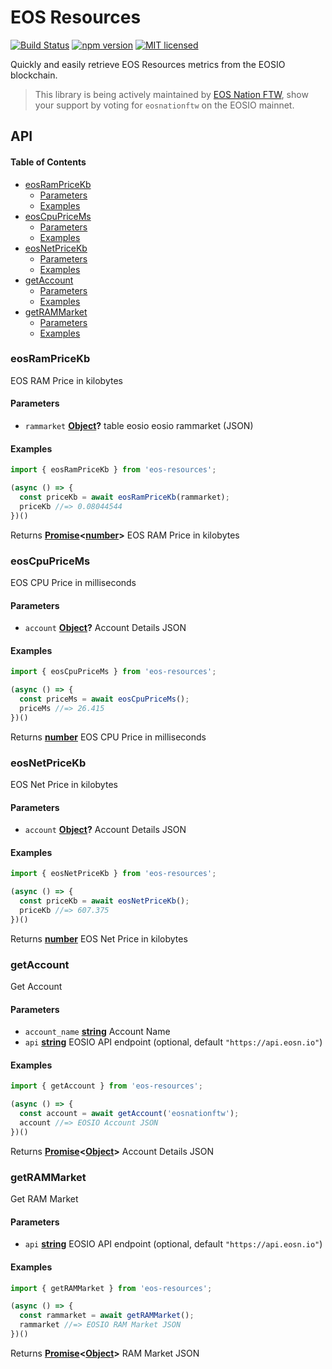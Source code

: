 # EOS Resources

[![Build Status](https://travis-ci.org/EOS-Nation/eos-resources.svg?branch=master)](https://travis-ci.org/EOS-Nation/eos-resources)
[![npm version](https://badge.fury.io/js/eos-resources.svg)](https://badge.fury.io/js/eos-resources)
[![MIT licensed](https://img.shields.io/badge/license-MIT-blue.svg)](https://raw.githubusercontent.com/EOS-Nation/eos-resources/master/LICENSE)

Quickly and easily retrieve EOS Resources metrics from the EOSIO blockchain.

> This library is being actively maintained by [EOS Nation FTW](https://eosnation.io), show your support by voting for `eosnationftw` on the EOSIO mainnet.

## API

<!-- Generated by documentation.js. Update this documentation by updating the source code. -->

#### Table of Contents

-   [eosRamPriceKb](#eosrampricekb)
    -   [Parameters](#parameters)
    -   [Examples](#examples)
-   [eosCpuPriceMs](#eoscpupricems)
    -   [Parameters](#parameters-1)
    -   [Examples](#examples-1)
-   [eosNetPriceKb](#eosnetpricekb)
    -   [Parameters](#parameters-2)
    -   [Examples](#examples-2)
-   [getAccount](#getaccount)
    -   [Parameters](#parameters-3)
    -   [Examples](#examples-3)
-   [getRAMMarket](#getrammarket)
    -   [Parameters](#parameters-4)
    -   [Examples](#examples-4)

### eosRamPriceKb

EOS RAM Price in kilobytes

#### Parameters

-   `rammarket` **[Object](https://developer.mozilla.org/docs/Web/JavaScript/Reference/Global_Objects/Object)?** table eosio eosio rammarket (JSON)

#### Examples

```javascript
import { eosRamPriceKb } from 'eos-resources';

(async () => {
  const priceKb = await eosRamPriceKb(rammarket);
  priceKb //=> 0.08044544
})()
```

Returns **[Promise](https://developer.mozilla.org/docs/Web/JavaScript/Reference/Global_Objects/Promise)&lt;[number](https://developer.mozilla.org/docs/Web/JavaScript/Reference/Global_Objects/Number)>** EOS RAM Price in kilobytes

### eosCpuPriceMs

EOS CPU Price in milliseconds

#### Parameters

-   `account` **[Object](https://developer.mozilla.org/docs/Web/JavaScript/Reference/Global_Objects/Object)?** Account Details JSON

#### Examples

```javascript
import { eosCpuPriceMs } from 'eos-resources';

(async () => {
  const priceMs = await eosCpuPriceMs();
  priceMs //=> 26.415
})()
```

Returns **[number](https://developer.mozilla.org/docs/Web/JavaScript/Reference/Global_Objects/Number)** EOS CPU Price in milliseconds

### eosNetPriceKb

EOS Net Price in kilobytes

#### Parameters

-   `account` **[Object](https://developer.mozilla.org/docs/Web/JavaScript/Reference/Global_Objects/Object)?** Account Details JSON

#### Examples

```javascript
import { eosNetPriceKb } from 'eos-resources';

(async () => {
  const priceKb = await eosNetPriceKb();
  priceKb //=> 607.375
})()
```

Returns **[number](https://developer.mozilla.org/docs/Web/JavaScript/Reference/Global_Objects/Number)** EOS Net Price in kilobytes

### getAccount

Get Account

#### Parameters

-   `account_name` **[string](https://developer.mozilla.org/docs/Web/JavaScript/Reference/Global_Objects/String)** Account Name
-   `api` **[string](https://developer.mozilla.org/docs/Web/JavaScript/Reference/Global_Objects/String)** EOSIO API endpoint (optional, default `"https://api.eosn.io"`)

#### Examples

```javascript
import { getAccount } from 'eos-resources';

(async () => {
  const account = await getAccount('eosnationftw');
  account //=> EOSIO Account JSON
})()
```

Returns **[Promise](https://developer.mozilla.org/docs/Web/JavaScript/Reference/Global_Objects/Promise)&lt;[Object](https://developer.mozilla.org/docs/Web/JavaScript/Reference/Global_Objects/Object)>** Account Details JSON

### getRAMMarket

Get RAM Market

#### Parameters

-   `api` **[string](https://developer.mozilla.org/docs/Web/JavaScript/Reference/Global_Objects/String)** EOSIO API endpoint (optional, default `"https://api.eosn.io"`)

#### Examples

```javascript
import { getRAMMarket } from 'eos-resources';

(async () => {
  const rammarket = await getRAMMarket();
  rammarket //=> EOSIO RAM Market JSON
})()
```

Returns **[Promise](https://developer.mozilla.org/docs/Web/JavaScript/Reference/Global_Objects/Promise)&lt;[Object](https://developer.mozilla.org/docs/Web/JavaScript/Reference/Global_Objects/Object)>** RAM Market JSON
